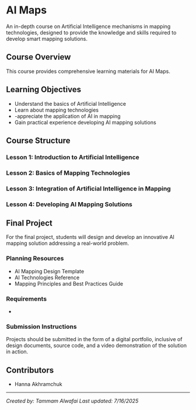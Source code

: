 # AI Maps

An in-depth course on Artificial Intelligence mechanisms in mapping technologies, designed to provide the knowledge and skills required to develop smart mapping solutions.

## Course Overview

This course provides comprehensive learning materials for AI Maps.

## Learning Objectives

- Understand the basics of Artificial Intelligence
- Learn about mapping technologies
- -appreciate the application of AI in mapping
- Gain practical experience developing AI mapping solutions

## Course Structure

### Lesson 1: Introduction to Artificial Intelligence
### Lesson 2: Basics of Mapping Technologies
### Lesson 3: Integration of Artificial Intelligence in Mapping
### Lesson 4: Developing AI Mapping Solutions

## Final Project

For the final project, students will design and develop an innovative AI mapping solution addressing a real-world problem.

### Planning Resources

- AI Mapping Design Template
- AI Technologies Reference
- Mapping Principles and Best Practices Guide

### Requirements

- 

### Submission Instructions

Projects should be submitted in the form of a digital portfolio, inclusive of design documents, source code, and a video demonstration of the solution in action.

## Contributors

- Hanna Akhramchuk

---

*Created by: Tammam Alwafai*
*Last updated: 7/16/2025*
